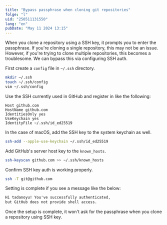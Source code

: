 ```yaml
---
title: "Bypass passphrase when cloning git repositories"
folge: "l"
uid: "250511131550"
lang: "en"
pubDate: "May 11 2024 13:15"
---
```


When you clone a repository using a SSH key, it prompts you to enter the passphrase. If you're cloning a single repository, this may not be an issue. However, if you're trying to clone multiple repositories, this becomes a troublesome. We can bypass this via configuring SSH auth.

First create a `config` file in `~/.ssh` directory.
```sh
mkdir ~/.ssh
touch ~/.ssh/config
vim ~/.ssh/config
```

Use the SSH currently used in GitHub and register in like the following:
```config
Host github.com
HostName github.com
IdentitiesOnly yes
UseKeychain yes
IdentityFile ~/.ssh/id_ed25519
```

In the case of macOS, add the SSH key to the system keychain as well.
```sh
ssh-add --apple-use-keychain ~/.ssh/id_ed25519
```

Add GitHub's server host key to the `known_hosts`.
```sh
ssh-keyscan github.com >> ~/.ssh/known_hosts
```

Confirm SSH key auth is working properly.
```sh
ssh -T git@github.com
```

Setting is complete if you see a message like the below:

```txt
Hi tadanoyu! You've successfully authenticated, 
but GitHub does not provide shell access.
```

Once the setup is complete, it won't ask for the passphrase when you clone a repository using SSH key.